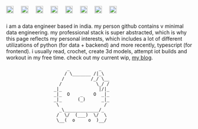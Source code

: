 <h1>
<span>
  <img src="https://64.media.tumblr.com/181c647e01e2575f2e559c64831de2e6/73c7e63e57904ca7-97/s75x75_c1/33e5e55eb7402e249a438ed4d5515777026a7b6e.gif" height="20" width="20" alt="flora + strawbs"/>
  &nbsp;
  <img src="https://64.media.tumblr.com/5393808e3f4e05abf05fa6f6ab76690b/6cf449cc5522ecdc-c4/s75x75_c1/92937b4942670a6cd4fe85dcbc140a0dd4555ee7.gif" height="20" width="20" alt="kuromi hides from you"/>
  &nbsp;
  <img src="https://64.media.tumblr.com/646fc99e0e0338fb795abaff48e5c298/23dcd904a23af9f7-d3/s75x75_c1/8dde7886d85a2ce726334fe87794ce1bba306bb5.gif" height="20" width="20" alt="caramel custurd w a strawb on top" />
  &nbsp;
  <img src="https://64.media.tumblr.com/6998a3eccceed975f72cecc70b083651/58380bc7bc4d5de9-4a/s75x75_c1/6c2ded6e7f21856302adc54e778b36831cf577eb.gif" height="20" width="20" alt="hello kitty ramen"/>
  &nbsp;
  <img src="https://64.media.tumblr.com/a1b4fe50a985b28407c136fdf53deb6a/a2c8d343b23dc6f6-f2/s75x75_c1/367c67222b47671bddc11d7bb75d1082515787e7.gif" height="20" width="20" alt="hallow kitty"/>
  &nbsp;
  <img src="https://64.media.tumblr.com/463bd13f5425d59cf7d244b57d6d44e6/92ddb7ecf8844f12-c5/s75x75_c1/41a4932c92af9ff01cc2acdda4d45f30a5b3641e.gif" height="20" width="20" alt="french toast" />
  &nbsp;
  <img src="https://64.media.tumblr.com/284001e639c0754e3c72919455fced9e/4968da3100ade5b4-cd/s75x75_c1/64ea9632d2c240fad80c1a6519631a99a8b16651.gif" height="20" width="20" alt="neopolitan melo" />
  &nbsp;
  <img src="https://64.media.tumblr.com/ba4769d2c85e42adb5cf4a3fbc4760d2/2e01f0a255a31b9f-1d/s75x75_c1/b272a6fccfd5451af3a27d537fc8271efc5dda2a.gif" height="20" width="20" alt="a variety of sweet roles"/>
</span>
</h1>

i am a data engineer based in india. my person github contains v minimal data engineering. my professional stack is super abstracted, which is why this page reflects my personal interests, which includes a lot of different utilizations of python (for data + backend) and more recently, typescript (for frontend). i usually read, crochet, create 3d models, attempt iot builds and workout in my free time. check out my current wip, [my blog](https://sirat.xyz/).

```
                       _           _   
                      / \_______ /|_\ 
                     /          /_/ \__
                    /             \_/ /
                  _|_              |/|_
                  _|_  O    _    O  _|_
                  _|_      (_)      _|_
                   \                 /
                    _\_____________/_
                   /  \/  (___)  \/  \
                   \__(  o     o  )__/
```
